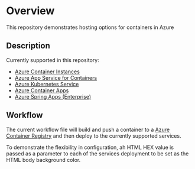 # Overview

This repository demonstrates hosting options for containers in Azure

## Description

Currently supported in this repository:

- [Azure Container Instances](https://docs.microsoft.com/en-us/azure/container-instances/)
- [Azure App Service for Containers](https://docs.microsoft.com/en-us/azure/app-service/quickstart-custom-container?tabs=dotnet&pivots=container-linux)
- [Azure Kubernetes Service](https://docs.microsoft.com/en-us/azure/aks/)
- [Azure Container Apps](https://docs.microsoft.com/en-us/azure/container-apps/)
- [Azure Spring Apps (Enterprise)](https://docs.microsoft.com/en-us/azure/spring-cloud/)

## Workflow

The current workflow file will build and push a container to a [Azure Container Registry](https://docs.microsoft.com/en-us/azure/container-registry/) and then deploy to the currently supported services.

To demonstrate the flexibility in configuration, ah HTML HEX value is passed as a parameter to each of the services deployment to be set as the HTML body background color.
